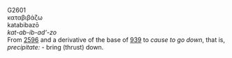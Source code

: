 G2601  
καταβιβάζω  
katabibazō  
*kat-ab-ib-ad‘-zo*  
From [2596](g2596) and a derivative of the base of [939](g0939) to
*cause* *to* *go* *down*, that is, *precipitate:* - bring (thrust)
down.  
